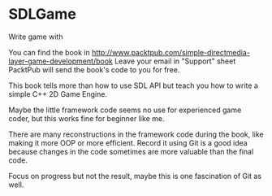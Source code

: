 SDLGame
=======

Write game with <SDL Game Development>

You can find the book in
http://www.packtpub.com/simple-directmedia-layer-game-development/book
Leave your email in "Support" sheet PacktPub will send the book's code
to you for free.

This book tells more than how to use SDL API but teach you how to
write a simple C++ 2D Game Engine.

Maybe the little framework code seems no use for experienced game
coder, but this works fine for beginner like me.

There are many reconstructions in the framework code during the book,
like making it more OOP or more efficient. Record it using Git is a
good idea because changes in the code sometimes are more valuable than
the final code.

Focus on progress but not the result, maybe this is one
fascination of Git as well.
